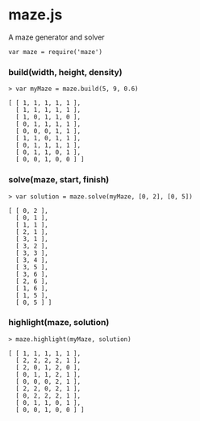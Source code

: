 maze.js
=======

A maze generator and solver

```
var maze = require('maze')
```

### build(width, height, density)
```
> var myMaze = maze.build(5, 9, 0.6)

[ [ 1, 1, 1, 1, 1 ],
  [ 1, 1, 1, 1, 1 ],
  [ 1, 0, 1, 1, 0 ],
  [ 0, 1, 1, 1, 1 ],
  [ 0, 0, 0, 1, 1 ],
  [ 1, 1, 0, 1, 1 ],
  [ 0, 1, 1, 1, 1 ],
  [ 0, 1, 1, 0, 1 ],
  [ 0, 0, 1, 0, 0 ] ]
```

### solve(maze, start, finish)
```
> var solution = maze.solve(myMaze, [0, 2], [0, 5])

[ [ 0, 2 ],
  [ 0, 1 ],
  [ 1, 1 ],
  [ 2, 1 ],
  [ 3, 1 ],
  [ 3, 2 ],
  [ 3, 3 ],
  [ 3, 4 ],
  [ 3, 5 ],
  [ 3, 6 ],
  [ 2, 6 ],
  [ 1, 6 ],
  [ 1, 5 ],
  [ 0, 5 ] ]
```

### highlight(maze, solution)
```
> maze.highlight(myMaze, solution)

[ [ 1, 1, 1, 1, 1 ],
  [ 2, 2, 2, 2, 1 ],
  [ 2, 0, 1, 2, 0 ],
  [ 0, 1, 1, 2, 1 ],
  [ 0, 0, 0, 2, 1 ],
  [ 2, 2, 0, 2, 1 ],
  [ 0, 2, 2, 2, 1 ],
  [ 0, 1, 1, 0, 1 ],
  [ 0, 0, 1, 0, 0 ] ]
```

